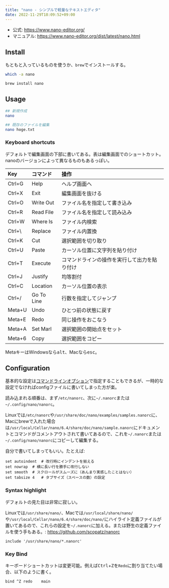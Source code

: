 ```yaml
---
title: "nano - シンプルで軽量なテキストエディタ"
date: 2022-11-29T18:09:52+09:00
---
```


- 公式: https://www.nano-editor.org/
- マニュアル: https://www.nano-editor.org/dist/latest/nano.html

## Install
もともと入っているものを使うか、`brew`でインストールする。
```sh
which -a nano
```
```sh
brew install nano
```

## Usage
```sh
## 新規作成
nano

## 既存のファイルを編集
nano hoge.txt
```

### Keyboard shortcuts
デフォルトで編集画面の下部に書いてある。表は編集画面でのショートカット。nanoのバージョンによって異なるものもあるっぽい。

|Key|コマンド|操作|
|:---|:---|:---|
|Ctrl+G|Help|ヘルプ画面へ|
|Ctrl+X|Exit|編集画面を抜ける|
|Ctrl+O|Write Out|ファイル名を指定して書き込み|
|Ctrl+R|Read File|ファイル名を指定して読み込み|
|Ctrl+W|Where Is|ファイル内検索|
|Ctrl+\ |Replace|ファイル内置換|
|Ctrl+K|Cut|選択範囲を切り取り|
|Ctrl+U|Paste|カーソル位置に文字列を貼り付け|
|Ctrl+T|Execute|コマンドラインの操作を実行して出力を貼り付け|
|Ctrl+J|Justify|均等割付|
|Ctrl+C|Location|カーソル位置の表示|
|Ctrl+/|Go To Line|行数を指定してジャンプ|
|Meta+U|Undo|ひとつ前の状態に戻す|
|Meta+E|Redo|同じ操作をおこなう|
|Meta+A|Set Marl|選択範囲の開始点をセット|
|Meta+6|Copy|選択範囲をコピー|

MetaキーはWindowsなら<kbd>alt</kbd>、Macなら<kbd>esc</kbd>。

## Configuration
基本的な設定は[コマンドラインオプション][cmd]で指定することもできるが、一時的な設定でなければconfigファイルに書いてしまった方が楽。

読み込まれる順番は、まず`/etc/nanorc`、次に`~/.nanorc`または`~/.config/nano/nanorc`。

Linuxでは`/etc/nanorc`や`/usr/share/doc/nano/examples/samples.nanorc`に、Macにbrewで入れた場合は`/usr/local/Cellar/nano/6.4/share/doc/nano/sample.nanorc`にドキュメントとコマンドがコメントアウトされて書いてあるので、これを`~/.nanorc`または`~/.config/nano/nanorc`にコピーして編集する。

自分で書いてしまってもいい。たとえば:
```
set autoindent	# 改行時にインデントを揃える
set nowrap	# 横に長い行を勝手に改行しない
set smooth	# スクロールがスムーズに（あんまり実感したことはない）
set tabsize 4	# タブサイズ（スペースの数）の設定
```

[cmd]: https://www.nano-editor.org/dist/latest/nano.html#Nanorc-Files:~:text=6%20Command%2Dline%20Options


### Syntax highlight
デフォルトの見た目は非常に寂しい。

Linuxでは`/usr/share/nano/`、Macでは`/usr/local/share/nano/`や`/usr/local/Cellar/nano/6.4/share/doc/nano/`にハイライト定義ファイルが置いてあるので、これらの設定を`~/.nanorc`に加える。または野生の定義ファイルを使う手もある。: https://github.com/scopatz/nanorc

```
include '/usr/share/nano/*.nanorc'
```

### Key Bind
キーボードショートカットは変更可能。例えば<kbd>Ctrl</kbd>+<kbd>Z</kbd>を`Redo`に割り当てたい場合、以下のように書く。

```
bind ^Z redo	main
```
